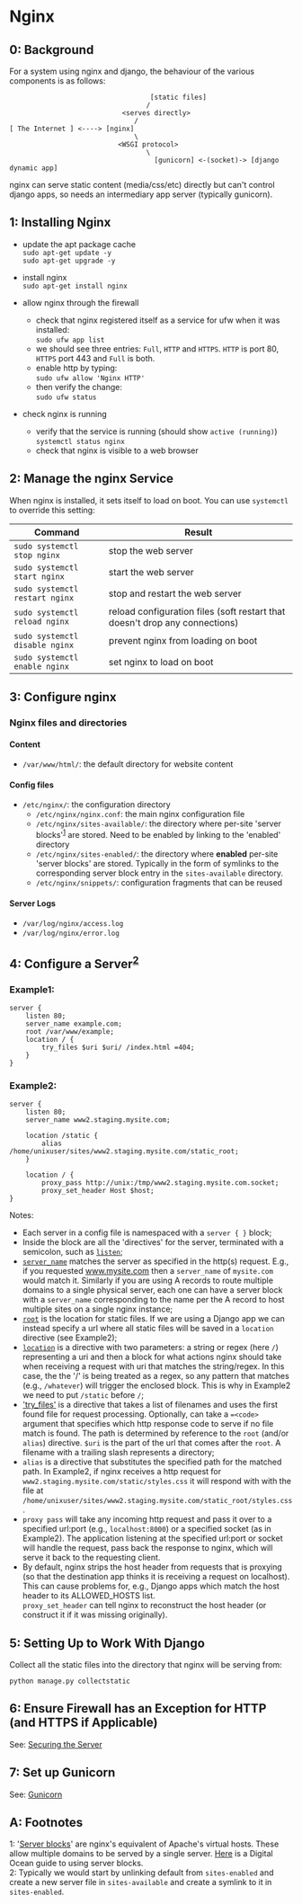 Nginx
=====

0: Background
-------------
For a system using nginx and django, the behaviour of the various components is as follows:

```
                                   [static files]
                                  /
                            <serves directly>  
                               /
[ The Internet ] <----> [nginx]
                               \
                           <WSGI protocol>
                                  \
                                    [gunicorn] <-(socket)-> [django dynamic app]
```

nginx can serve static content (media/css/etc) directly but can't control django apps, so needs an intermediary app server (typically
gunicorn).


1: Installing Nginx
-------------------
- update the apt package cache  
  `sudo apt-get update -y`  
  `sudo apt-get upgrade -y`
 
- install nginx  
  `sudo apt-get install nginx`
 
- allow nginx through the firewall
  - check that nginx registered itself as a service for ufw when it was installed:  
    `sudo ufw app list`
  - we should see three entries: `Full`, `HTTP` and `HTTPS`. `HTTP` is port 80, `HTTPS` port 443 and `Full` is both.
  - enable http by typing:  
    `sudo ufw allow 'Nginx HTTP'`
  - then verify the change:  
    `sudo ufw status`

- check nginx is running  
  - verify that the service is running (should show `active (running)`)  
    `systemctl status nginx`
  - check that nginx is visible to a web browser


2: Manage the nginx Service
---------------------------
When nginx is installed, it sets itself to load on boot.
You can use `systemctl` to override this setting:

Command                        | Result
-------------------------------|---------
`sudo systemctl stop nginx`    | stop the web server
`sudo systemctl start nginx`   | start the web server
`sudo systemctl restart nginx` | stop and restart the web server
`sudo systemctl reload nginx`  | reload configuration files (soft restart that doesn't drop any connections)
`sudo systemctl disable nginx` | prevent nginx from loading on boot
`sudo systemctl enable nginx`  | set nginx to load on boot


3: Configure nginx
------------------

### Nginx files and directories ###

#### Content ####
- `/var/www/html/`: the default directory for website content

#### Config files ####
- `/etc/nginx/`: the configuration directory
  - `/etc/nginx/nginx.conf`: the main nginx configuration file
  - `/etc/nginx/sites-available/`: the directory where per-site 'server blocks'<sup>[1]('#footnote01')</sup> are stored. Need to be 
    enabled by linking to the 'enabled' directory
  - `/etc/nginx/sites-enabled/`: the directory where **enabled** per-site 'server blocks' are stored. Typically in the form of symlinks 
    to the corresponding server block entry in the `sites-available` directory.
  - `/etc/nginx/snippets/`: configuration fragments that can be reused

#### Server Logs ####
- `/var/log/nginx/access.log`
- `/var/log/nginx/error.log`


4: Configure a Server<sup>[2]('#footnote02')</sup>
---------------------

### Example1: ###

```nginx
server {
    listen 80;
    server_name example.com;
    root /var/www/example;
    location / {
        try_files $uri $uri/ /index.html =404;
    }
}
```

### Example2: ###

```nginx
server {
    listen 80;
    server_name www2.staging.mysite.com;
    
    location /static {
        alias /home/unixuser/sites/www2.staging.mysite.com/static_root;
    }
    
    location / {
        proxy_pass http://unix:/tmp/www2.staging.mysite.com.socket;
        proxy_set_header Host $host;
}
```

Notes:
- Each server in a config file is namespaced with a `server { }` block;
- Inside the block are all the 'directives' for the server, terminated with a semicolon, such as [`listen`][link02];
- [`server_name`][link03] matches the server as specified in the http(s) request. E.g., if you requested www.mysite.com then a 
  `server_name` of `mysite.com` would match it. Similarly if you are using A records to route multiple domains to a single 
  physical server, each one can have a server block with a `server_name` corresponding to the name per the A record to host 
  multiple sites on a single nginx instance;
- [`root`][link04] is the location for static files. If we are using a Django app we can instead specify a url where all static files
  will be saved in a `location` directive (see Example2);
- [`location`][link05] is a directive with two parameters: a string or regex (here `/`) representing a uri and then a block for what
  actions nginx should take when receiving a request with uri that matches the string/regex. In this case, the the '/' is being treated
  as a regex, so any pattern that matches (e.g., `/whatever`) will trigger the enclosed block. This is why in Example2 we need to put
  `/static` before `/`;
- ['try_files'][link06] is a directive that takes a list of filenames and uses the first found file for request processing. Optionally, 
  can take a `=<code>` argument that specifies which http response code to serve if no file match is found. The path is determined by 
  reference to the `root` (and/or `alias`) directive. `$uri` is the part of the url that comes after the `root`. A filename with a 
  trailing slash represents a directory;
- `alias` is a directive that substitutes the specified path for the matched path. In Example2, if nginx receives a http request for 
  `www2.staging.mysite.com/static/styles.css` it will respond with with the file at 
  `/home/unixuser/sites/www2.staging.mysite.com/static_root/styles.css`.
- `proxy pass` will take any incoming http request and pass it over to a specified url:port (e.g., `localhost:8000`) or a specified
  socket (as in Example2). The application listening at the specified url:port or socket will handle the request, pass back the
  response to nginx, which will serve it back to the requesting client.
- By default, nginx strips the host header from requests that is proxying (so that the destination app thinks it is receiving a request 
  on localhost). This can cause problems for, e.g., Django apps which match the host header to its ALLOWED_HOSTS list.  
  `proxy_set_header` can tell nginx to reconstruct the host header (or construct it if it was missing originally).

5: Setting Up to Work With Django
---------------------------------

Collect all the static files into the directory that nginx will be serving from:
```
python manage.py collectstatic
```


6: Ensure Firewall has an Exception for HTTP (and HTTPS if Applicable)
----------------------------------------------------------------------

See: [Securing the Server][link07]


7: Set up Gunicorn
------------------
See: [Gunicorn][link08]


A: Footnotes
------------
<a name="footnote01">1</a>: '[Server blocks][link01]' are nginx's equivalent of Apache's virtual hosts. These allow multiple domains to be
served by a single server. 
[Here](https://www.digitalocean.com/community/tutorials/how-to-set-up-nginx-server-blocks-virtual-hosts-on-ubuntu-16-04) is a Digital 
Ocean guide to using server blocks.  
<a name="footnote02">2</a>: Typically we would start by unlinking default from `sites-enabled` and create a new server file in 
`sites-available` and create a symlink to it in `sites-enabled`.




[link01]: https://www.nginx.com/resources/wiki/start/topics/examples/server_blocks/
[link02]: http://nginx.org/en/docs/http/ngx_http_core_module.html#listen
[link03]: http://nginx.org/en/docs/http/ngx_http_core_module.html#server_name
[link04]: http://nginx.org/en/docs/http/ngx_http_core_module.html#root
[link05]: http://nginx.org/en/docs/http/ngx_http_core_module.html#location
[link06]: http://nginx.org/en/docs/http/ngx_http_core_module.html#try_files
[link07]: https://github.com/Crossroadsman/ServerAdmin/blob/master/SecuringServer.md
[link08]: https://github.com/Crossroadsman/ServerAdmin/blob/master/gunicorn.md
